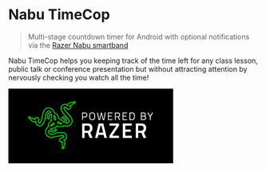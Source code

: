# Nabu TimeCop

> Multi-stage countdown timer for Android with optional notifications via the [Razer Nabu smartband](http://nabu.razerzone.com)

Nabu TimeCop helps you keeping track of the time left for any class lesson, public talk or conference presentation but without attracting attention by nervously checking you watch all the time!

![Powered by Razer](powered-by-razer-white-text.png)